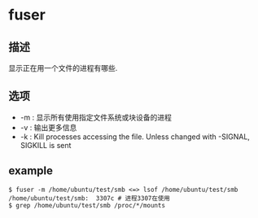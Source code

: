 # fuser

## 描述

显示正在用一个文件的进程有哪些.

## 选项
- -m : 显示所有使用指定文件系统或块设备的进程
- -v : 输出更多信息
- -k : Kill processes accessing the file.  Unless changed with -SIGNAL, SIGKILL is sent

## example
```
$ fuser -m /home/ubuntu/test/smb <=> lsof /home/ubuntu/test/smb
/home/ubuntu/test/smb:  3307c # 进程3307在使用
$ grep /home/ubuntu/test/smb /proc/*/mounts
```
